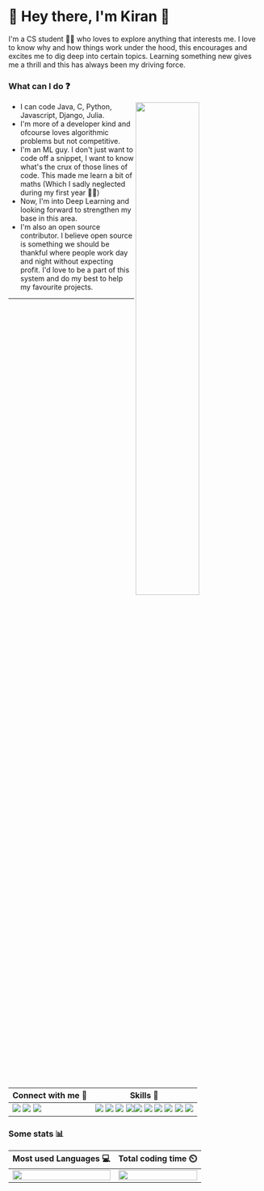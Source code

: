 # 🌴 Hey there, I'm Kiran 🤝
I'm a CS student 👨‍💻 who loves to explore anything that interests me. I love to know why and how things work under the hood, this encourages and excites me to dig deep into certain topics. Learning something new gives me a thrill and this has always been my driving force. 

### What can I do ❓
[<img align="right" width="50%" src="https://github-readme-stats.vercel.app/api?username=Chandu-4444&theme=radical&show_icons=true">](https://github.com/Chandu-4444)
- I can code Java, C, Python, Javascript, Django, Julia.
- I'm more of a developer kind and ofcourse loves algorithmic problems but not competitive.
- I'm an ML guy. I don't just want to code off a snippet, I want to know what's the crux of those lines of code. This made me learn a bit of maths (Which I sadly neglected during my first year :man_facepalming:)
- Now, I'm into Deep Learning and looking forward to strengthen my base in this area.
- I'm also an open source contributor. I believe open source is something we should be thankful where people work day and night without expecting profit. I'd love to be a part of this system and do my best to help my favourite projects.

<hr>

| Connect with me 🔗  | Skills 🎩 |
| ------------- | ------------- |
| [<img src="https://img.shields.io/badge/LinkedIn-0077B5?style=for-the-badge&logo=linkedin&logoColor=white">](https://www.linkedin.com/in/chandra-kiran-guntur-1704511b4/) [<img src="https://img.shields.io/badge/GitHub-100000?style=for-the-badge&logo=github&logoColor=white">](https://github.com/Chandu-4444) [<img src="https://img.shields.io/badge/Twitter-1DA1F2?style=for-the-badge&logo=twitter&logoColor=white">](https://twitter.com/CHANDRAKIRANG5)  | <img src="https://img.shields.io/badge/Java-ED8B00?style=for-the-badge&logo=java&logoColor=white"> <img src="https://img.shields.io/badge/C-00599C?style=for-the-badge&logo=c&logoColor=white"> <img src="https://img.shields.io/badge/C%2B%2B-00599C?style=for-the-badge&logo=c%2B%2B&logoColor=white"> <img src="https://img.shields.io/badge/Python-FFD43B?style=for-the-badge&logo=python&logoColor=darkgreen"><img src="https://img.shields.io/badge/JavaScript-323330?style=for-the-badge&logo=javascript&logoColor=F7DF1E"> <img src="https://img.shields.io/badge/TensorFlow-FF6F00?style=for-the-badge&logo=TensorFlow&logoColor=white"> <img src="https://img.shields.io/badge/scikit_learn-F7931E?style=for-the-badge&logo=scikit-learn&logoColor=white"> <img src="https://img.shields.io/badge/Keras-D00000?style=for-the-badge&logo=Keras&logoColor=white"> <img src="https://img.shields.io/badge/Git-F05032?style=for-the-badge&logo=git&logoColor=white"> <img src="https://img.shields.io/badge/Django-092E20?style=for-the-badge&logo=django&logoColor=green">


### Some stats 📊
| Most used Languages 💻 | Total coding time ⏲️ |
| ------------- | ------------- |
| [<img align="center" width="100%" src="https://github-readme-stats.vercel.app/api/top-langs/?username=Chandu-4444&layout=compact">](https://github.com/Chandu-4444)| [<img align="center" width="100%" src="https://github-readme-stats.vercel.app/api/wakatime?username=Chandu_4444">](https://github.com/Chandu-4444)


